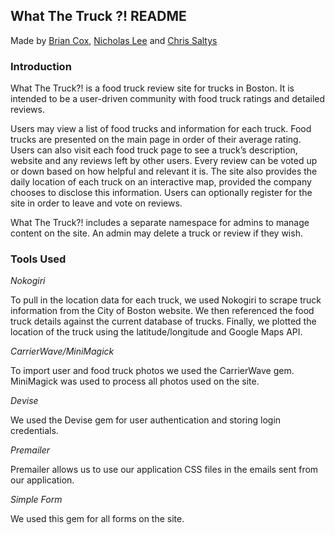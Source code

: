 ## What The Truck ?! README

Made by [Brian Cox](https://github.com/briancox730), [Nicholas Lee](https://github.com/Maimer) and [Chris Saltys](https://github.com/saltys)

### Introduction

What The Truck?! is a food truck review site for trucks in Boston. It is intended to be a user-driven community with food truck ratings and detailed reviews.

Users may view a list of food trucks and information for each truck. Food trucks are presented on the main page in order of their average rating. Users can also visit each food truck page to see a truck’s description, website and any reviews left by other users. Every review can be voted up or down based on how helpful and relevant it is. The site also provides the daily location of each truck on an interactive map, provided the company chooses to disclose this information. Users can optionally register for the site in order to leave and vote on reviews.

What The Truck?! includes a separate namespace for admins to manage content on the site. An admin may delete a truck or review if they wish.

### Tools Used

_Nokogiri_

To pull in the location data for each truck, we used Nokogiri to scrape truck information from the City of Boston website. We then referenced the food truck details against the current database of trucks. Finally, we plotted the location of the truck using the latitude/longitude and Google Maps API.

_CarrierWave/MiniMagick_

To import user and food truck photos we used the CarrierWave gem. MiniMagick was used to process all photos used on the site.

_Devise_

We used the Devise gem for user authentication and storing login credentials.

_Premailer_

Premailer allows us to use our application CSS files in the emails sent from our application.

_Simple Form_

We used this gem for all forms on the site.
